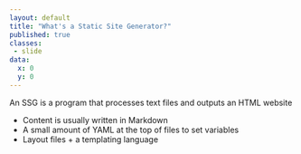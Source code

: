 ```yaml
---
layout: default
title: "What's a Static Site Generator?"
published: true
classes:
 - slide
data:
  x: 0
  y: 0
---
```

An SSG is a program that processes text files and outputs an HTML website
* Content is usually written in Markdown
* A small amount of YAML at the top of files to set variables
* Layout files + a templating language